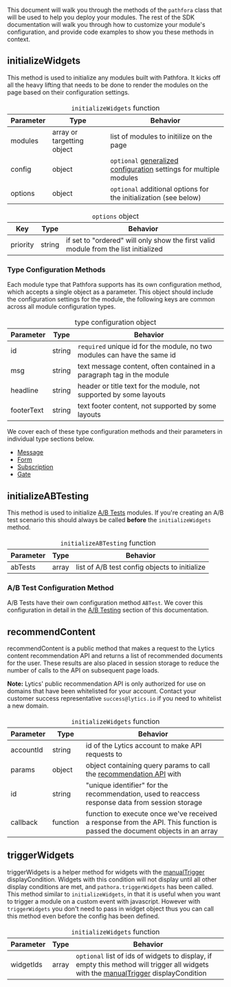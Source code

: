 This document will walk you through the methods of the `pathfora` class that will be used to help you deploy your modules. The rest of the SDK documentation will walk you through how to customize your module's configuration, and provide code examples to show you these methods in context.


## initializeWidgets

This method is used to initialize any modules built with Pathfora. It kicks off all the heavy lifting that needs to be done to render the modules on the page based on their configuration settings.

<table>
  <thead>
    <tr>
      <td colspan="3" align="center"><code>initializeWidgets</code> function</td>
    </tr>
    <tr>
      <th>Parameter</th>
      <th>Type</th>
      <th>Behavior</th>
    </tr>
  </thead>

  <tr>
    <td>modules</td>
    <td>array or targetting object</td>
    <td>list of modules to initilize on the page</td>
  </tr>
  <tr>
    <td>config</td>
    <td>object</td>
    <td><code>optional</code> <a href="../config">generalized configuration</a> settings for multiple modules</td>
  </tr>
  <tr>
    <td>options</td>
    <td>object</td>
    <td><code>optional</code> additional options for the initialization (see below)</td>
  </tr>
</table>


<table>
  <thead>
    <tr>
      <td colspan="3" align="center"><code>options</code> object</td>
    </tr>
    <tr>
      <th>Key</th>
      <th>Type</th>
      <th>Behavior</th>
    </tr>
  </thead>

  <tr>
    <td>priority</td>
    <td>string</td>
    <td>if set to "ordered" will only show the first valid module from the list initialized</td>
  </tr>
</table>

### Type Configuration Methods

Each module type that Pathfora supports has its own configuration method, which accepts a single object as a parameter. This object should include the configuration settings for the module, the following keys are common across all module configuration types.


<table>
  <thead>
    <tr>
      <td colspan="3" align="center">type configuration object</td>
    </tr>
    <tr>
      <th>Parameter</th>
      <th>Type</th>
      <th>Behavior</th>
    </tr>
  </thead>

  <tr>
    <td>id</td>
    <td>string</td>
    <td><code>required</code> unique id for the module, no two modules can have the same id</td>
  </tr>
  <tr>
    <td>msg</td>
    <td>string</td>
    <td>text message content, often contained in a paragraph tag in the module</td>
  </tr>
  <tr>
    <td>headline</td>
    <td>string</td>
    <td>header or title text for the module, not supported by some layouts</td>
  </tr>
  <tr>
    <td>footerText</td>
    <td>string</td>
    <td>text footer content, not supported by some layouts</td>
  </tr>
</table>




We cover each of these type configuration methods and their parameters in individual type sections below.

- [Message](../../types/message)
- [Form](../../types/form)
- [Subscription](../../types/subscription)
- [Gate](../../types/gate)


## initializeABTesting

This method is used to initialize [A/B Tests](/ab_testing) modules. If you're creating an A/B test scenario this should always be called **before** the `initializeWidgets` method.

<table>
  <thead>
    <tr>
      <td colspan="3" align="center"><code>initializeABTesting</code> function</td>
    </tr>
    <tr>
      <th>Parameter</th>
      <th>Type</th>
      <th>Behavior</th>
    </tr>
  </thead>

  <tr>
    <td>abTests</td>
    <td>array</td>
    <td>list of A/B test config objects to initialize</td>
  </tr>
</table>

### A/B Test Configuration Method

A/B Tests have their own configuration method `ABTest`. We cover this configuration in detail in the [A/B Testing](/ab_testing) section of this documentation.


## recommendContent

recommendContent is a public method that makes a request to the Lytics content recommendation API and returns a list of recommended documents for the user. These results are also placed in session storage to reduce the number of calls to the API on subsequent page loads.

**Note:** Lytics' public recommendation API is only authorized for use on domains that have been whitelisted for your account. Contact your customer success representative `success@lytics.io` if you need to whitelist a new domain.

<table>
  <thead>
    <tr>
      <td colspan="3" align="center"><code>initializeWidgets</code> function</td>
    </tr>
    <tr>
      <th>Parameter</th>
      <th>Type</th>
      <th>Behavior</th>
    </tr>
  </thead>

  <tr>
    <td>accountId</td>
    <td>string</td>
    <td>id of the Lytics account to make API requests to</td>
  </tr>
  <tr>
    <td>params</td>
    <td>object</td>
    <td>object containing query params to call the <a href="https://learn.lytics.com/documentation/developer/api-docs/content#content-recommendation">recommendation API</a> with</td>
  </tr>
  <tr>
    <td>id</td>
    <td>string</td>
    <td>"unique identifier" for the recommendation, used to reaccess response data from session storage</td>
  </tr>
  <tr>
    <td>callback</td>
    <td>function</td>
    <td>function to execute once we've received a response from the API. This function is passed the document objects in an array</td>
  </tr>
</table>

## triggerWidgets

triggerWidgets is a helper method for widgets with the [manualTrigger](../../display_conditions#manualTrigger) displayCondition. Widgets with this condition will not display until all other display conditions are met, and  `pathora.triggerWidgets` has been called. This method similar to `initializeWidgets`, in that it is useful when you want to trigger a module on a custom event with javascript. However with `triggerWidgets` you don't need to pass in widget object thus you can call this method even before the config has been defined.

<table>
  <thead>
    <tr>
      <td colspan="3" align="center"><code>initializeWidgets</code> function</td>
    </tr>
    <tr>
      <th>Parameter</th>
      <th>Type</th>
      <th>Behavior</th>
    </tr>
  </thead>

  <tr>
    <td>widgetIds</td>
    <td>array</td>
    <td><code>optional</code> list of ids of widgets to display, if empty this method will trigger all widgets with the <a href="../../display_conditions#manualTrigger">manualTrigger</a> displayCondition</td>
  </tr>
</table>
